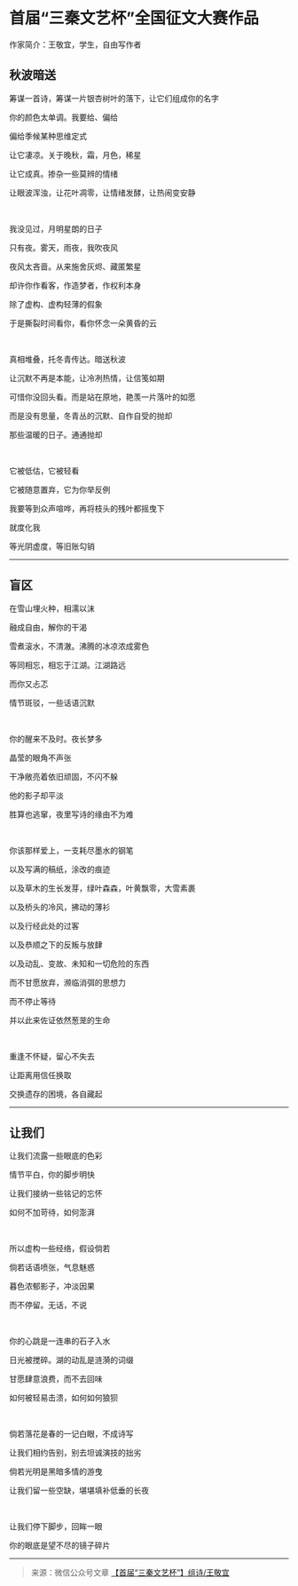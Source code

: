 # 首届“三秦文艺杯”全国征文大赛作品

作家简介：王敬宜，学生，自由写作者

## 秋波暗送

筹谋一首诗，筹谋一片银杏树叶的落下，让它们组成你的名字

你的颜色太单调。我要给、偏给

偏给季候某种思维定式

让它凄凉。关于晚秋，霜，月色，稀星

让它成真。掺杂一些莫辨的情绪

让眼波浑浊，让花叶凋零，让情绪发酵，让热闹变安静

<br>

我没见过，月明星朗的日子

只有夜。雾天，雨夜，我吹夜风

夜风太吝啬。从来施舍灰烬、藏匿繁星

却许你作看客，作造梦者，作权利本身

除了虚构、虚构轻薄的假象

于是撕裂时间看你，看你怀念一朵黄昏的云

<br>

真相堆叠，托冬青传达。暗送秋波

让沉默不再是本能，让冷冽热情，让信笺如期

可惜你没回头看。而是站在原地，艳羡一片落叶的如愿

而是没有思量，冬青丛的沉默、自作自受的抛却

那些温暖的日子。通通抛却

<br>

它被低估，它被轻看

它被随意置弃，它为你举反例

我要等到众声喧哗，再将枝头的残叶都摇曳下

就度化我

等光阴虚度，等旧账勾销

---

## 盲区

在雪山埋火种，相濡以沫

融成自由，解你的干渴

雪煮滚水，不清澈。沸腾的冰凉浓成雾色

等同相忘，相忘于江湖。江湖路远

而你又忐忑

情节斑驳，一些话语沉默

<br>

你的醒来不及时。夜长梦多

晶莹的眼角不声张

干净敞亮着依旧顽固，不闪不躲

他的影子却平淡

胜算也逃窜，夜里写诗的缘由不为难

<br>

你该那样爱上，一支耗尽墨水的钢笔

以及写满的稿纸，涂改的痕迹

以及草木的生长发芽，绿叶森森，叶黄飘零，大雪素裹

以及桥头的冷风，拂动的薄衫

以及行经此处的过客

以及恭顺之下的反叛与放肆

以及动乱、变故、未知和一切危险的东西

而不甘愿放弃，濒临消弭的思想力

而不停止等待

并以此来佐证依然葱茏的生命

<br>

重逢不怀疑，留心不失去

让距离用信任换取

交换遗存的困境，各自藏起

---

## 让我们

让我们流露一些眼底的色彩

情节平白，你的脚步明快

让我们接纳一些铭记的忘怀

如何不加苛待，如何澎湃

<br>

所以虚构一些经络，假设倘若

倘若话语喷张，气息魅惑

暮色浓郁影子，冲淡因果

而不停留。无话，不说

<br>

你的心跳是一连串的石子入水

日光被搅碎。湖的动乱是涟漪的词缀

甘愿肆意浪费，而不去回味

如何被轻易击溃，如何如何狼狈

<br>

倘若落花是春的一记白眼，不成诗写

让我们相约告别，别去坦诚演技的拙劣

倘若光明是黑暗多情的游曳

让我们留一些空缺，堪堪填补低垂的长夜

<br>

让我们停下脚步，回眸一眼

你的眼底是望不尽的镜子碎片

---

> 来源：微信公众号文章 [【首届“三秦文艺杯”】组诗/王敬宜](https://mp.weixin.qq.com/s/kf6kexp-Rr57Qq2ljZE3sg)
